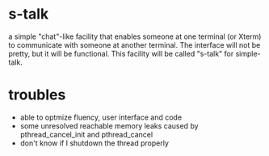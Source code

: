 # s-talk
a simple "chat"-like facility that enables someone at one terminal (or Xterm) to communicate with someone at another terminal. The interface will not be pretty, but it will be functional. This facility will be called "s-talk" for simple-talk.

# troubles
- able to optmize fluency, user interface and code
- some unresolved reachable memory leaks caused by pthread_cancel_init and pthread_cancel
- don't know if I shutdown the thread properly
